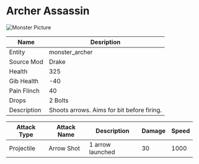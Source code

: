 # Archer Assassin
![Monster Picture](https://github.com/JosiahJack/Keep/blob/master/readmesrc/archer_lord.png)

|Name  |Desription|
|------|-------------|
|Entity|monster_archer|
|Source Mod|Drake|
|Health|325|
|Gib Health|-40|
|Pain Flinch|40|
|Drops|2 Bolts|
|Description|Shoots arrows.  Aims for bit before firing.|

|Attack Type|Attack Name|Description|Damage|Speed|
|-----------|-----------|-----------|------|----|
|Projectile |Arrow Shot|1 arrow launched|30|1000|